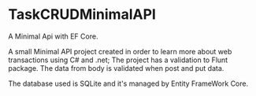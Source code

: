 # TaskCRUDMinimalAPI
A Minimal Api with EF Core. 

A small Minimal API project created in order to learn more about web transactions using C# and .net;
The project has a validation to Flunt package. The data from body is validated when post and put data.

The database used is SQLite and it's managed by Entity FrameWork Core.
